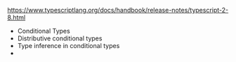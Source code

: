
https://www.typescriptlang.org/docs/handbook/release-notes/typescript-2-8.html

- Conditional Types
- Distributive conditional types
- Type inference in conditional types
- 



